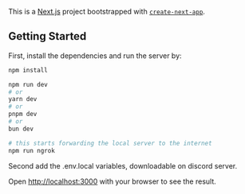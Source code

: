 This is a [Next.js](https://nextjs.org) project bootstrapped with [`create-next-app`](https://nextjs.org/docs/app/api-reference/cli/create-next-app).

## Getting Started

First, install the dependencies and run the server by:

```bash
npm install

npm run dev
# or
yarn dev
# or
pnpm dev
# or
bun dev

# this starts forwarding the local server to the internet
npm run ngrok
```

Second add the .env.local variables, downloadable on discord server.

Open [http://localhost:3000](http://localhost:3000) with your browser to see the result.
